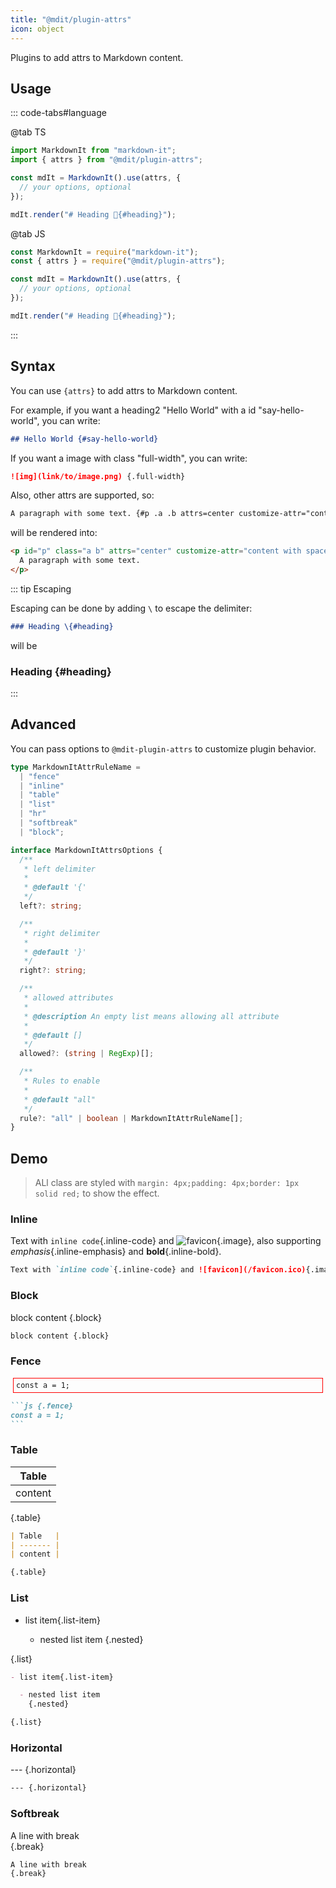 ```yaml
---
title: "@mdit/plugin-attrs"
icon: object
---
```


Plugins to add attrs to Markdown content.

<!-- more -->

## Usage

::: code-tabs#language

@tab TS

```ts
import MarkdownIt from "markdown-it";
import { attrs } from "@mdit/plugin-attrs";

const mdIt = MarkdownIt().use(attrs, {
  // your options, optional
});

mdIt.render("# Heading 🎉{#heading}");
```

@tab JS

```ts
const MarkdownIt = require("markdown-it");
const { attrs } = require("@mdit/plugin-attrs");

const mdIt = MarkdownIt().use(attrs, {
  // your options, optional
});

mdIt.render("# Heading 🎉{#heading}");
```

:::

## Syntax

You can use `{attrs}` to add attrs to Markdown content.

For example, if you want a heading2 "Hello World" with a id "say-hello-world", you can write:

```md
## Hello World {#say-hello-world}
```

If you want a image with class "full-width", you can write:

```md
![img](link/to/image.png) {.full-width}
```

Also, other attrs are supported, so:

```md
A paragraph with some text. {#p .a .b attrs=center customize-attr="content with spaces"}
```

will be rendered into:

```html
<p id="p" class="a b" attrs="center" customize-attr="content with spaces">
  A paragraph with some text.
</p>
```

::: tip Escaping

Escaping can be done by adding `\` to escape the delimiter:

```md
### Heading \{#heading}
```

will be

### Heading \{#heading}

:::

## Advanced

You can pass options to `@mdit-plugin-attrs` to customize plugin behavior.

```ts
type MarkdownItAttrRuleName =
  | "fence"
  | "inline"
  | "table"
  | "list"
  | "hr"
  | "softbreak"
  | "block";

interface MarkdownItAttrsOptions {
  /**
   * left delimiter
   *
   * @default '{'
   */
  left?: string;

  /**
   * right delimiter
   *
   * @default '}'
   */
  right?: string;

  /**
   * allowed attributes
   *
   * @description An empty list means allowing all attribute
   *
   * @default []
   */
  allowed?: (string | RegExp)[];

  /**
   * Rules to enable
   *
   * @default "all"
   */
  rule?: "all" | boolean | MarkdownItAttrRuleName[];
}
```

## Demo

> ALl class are styled with `margin: 4px;padding: 4px;border: 1px solid red;` to show the effect.

### Inline

Text with `inline code`{.inline-code} and ![favicon](/favicon.ico){.image}, also supporting _emphasis_{.inline-emphasis} and **bold**{.inline-bold}.

```md
Text with `inline code`{.inline-code} and ![favicon](/favicon.ico){.image}, also supporting _emphasis_{.inline-emphasis} and **bold**{.inline-bold}.
```

### Block

block content {.block}

```md
block content {.block}
```

### Fence

<!-- markdownlint-disable MD033 -->

<!-- This is because VuePress bug -->

<div class="language-javascript" data-ext="js"><pre class="fence language-javascript"><code><span class="token keyword">const</span> a <span class="token operator">=</span> <span class="token number">1</span><span class="token punctuation">;</span>
</code></pre></div>

<!-- markdownlint-enable MD033 -->

````md
```js {.fence}
const a = 1;
```
````

### Table

| Table   |
| ------- |
| content |

{.table}

```md
| Table   |
| ------- |
| content |

{.table}
```

### List

- list item{.list-item}

  - nested list item
    {.nested}

{.list}

```md
- list item{.list-item}

  - nested list item
    {.nested}

{.list}
```

### Horizontal

--- {.horizontal}

```md
--- {.horizontal}
```

### Softbreak

A line with break  
{.break}

```md
A line with break  
{.break}
```

<style>
.block,
.break,
.horizontal,
.image,
.inline-code,
.list,
.list-item,
.nested,
.inline-emphasis,
.inline-bold,
.table,
.fence {
  margin: 4px;
  padding: 4px;
  border: 1px solid red;
}
</style>

